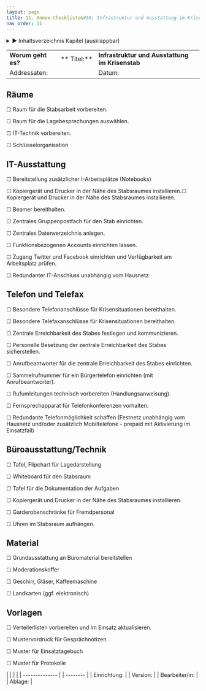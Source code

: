 ```yaml
---
layout: page
title: 11. Annex-Checkliste&#58; Infrastruktur und Ausstattung im Krisenstab
nav_order: 11
---
```


<details markdown="block">
  <summary>
      &#9658; Inhaltsverzeichnis Kapitel (ausklappbar)
  </summary>

1. TOC
{:toc}
 </details>

   <p></p>


|                    |             |                                                 |
| ------------------ | ----------- | ----------------------------------------------- |
| **Worum geht es?** | ** Titel:** | **Infrastruktur und Ausstattung im Krisenstab** |
| Addressaten:       |             | Datum:                                          |

## Räume

☐ Raum für die Stabsarbeit vorbereiten.

☐ Raum für die Lagebesprechungen auswählen.

☐ IT-Technik vorbereiten.

☐ Schlüsselorganisation

## IT-Ausstattung

☐ Bereitstellung zusätzlicher I-Arbeitsplätze (Notebooks)

☐ Kopiergerät und Drucker in der Nähe des Stabsraumes installieren.☐
Kopiergerät und Drucker in der Nähe des Stabsraumes installieren.

☐ Beamer bereithalten.

☐ Zentrales Gruppenpostfach für den Stab einrichten.

☐ Zentrales Datenverzeichnis anlegen.

☐ Funktionsbezogenen Accounts einrichten lassen.

☐ Zugang Twitter und Facebook einrichten und Verfügbarkeit am
Arbeitsplatz prüfen.

☐ Redundanter IT-Anschluss unabhängig vom Hausnetz

## Telefon und Telefax

☐ Besondere Telefonanschlüsse für Krisensituationen bereithalten.

☐ Besondere Telefaxanschlüsse für Krisensituationen bereithalten.

☐ Zentrale Erreichbarkeit des Stabes festlegen und kommunizieren.

☐ Personelle Besetzung der zentrale Erreichbarkeit des Stabes
sicherstellen.

☐ Anrufbeantworter für die zentrale Erreichbarkeit des Stabes
einrichten.

☐ Sammelrufnummer für ein Bürgertelefon einrichten (mit
Anrufbeantworter).

☐ Rufumleitungen technisch vorbereiten (Handlungsanweisung).

☐ Fernsprechapparat für Telefonkonferenzen vorhalten.

☐ Redundante Telefonmöglichkeit schaffen (Festnetz unabhängig vom
Hausnetz und/oder zusätzlich Mobiltelefone - prepaid mit Aktivierung im
Einsatzfall)

## Büroausstattung/Technik

☐ Tafel, Flipchart für Lagedarstellung

☐ Whiteboard für den Stabsraum

☐ Tafel für die Dokumentation der Aufgaben

☐ Kopiergerät und Drucker in der Nähe des Stabsraumes installieren.

☐ Garderobenschränke für Fremdpersonal

☐ Uhren im Stabsraum aufhängen.

## Material

☐ Grundausstattung an Büromaterial bereitstellen

☐ Moderationskoffer

☐ Geschirr, Gläser, Kaffeemaschine

☐ Landkarten (ggf. elektronisch)

## Vorlagen

☐ Verteilerlisten vorbereiten und im Einsatz aktualisieren.

☐ Mustervordruck für Gesprächnotizen

☐ Muster für Einsatztagebuch

☐ Muster für Protokolle

|                |  |          |
| -------------- |  | -------- |
| Einrichtung:   |  | Version: |
| Bearbeiter/in: |  | Ablage:  |

<div class="section fnlist" data-role="doc-footnotes">

</div>
